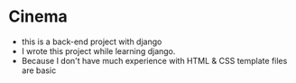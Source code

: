 # Cinema
- this is a back-end project with django 
- I wrote this project while learning django. 
- Because I don't have much experience with HTML & CSS template files are basic 
